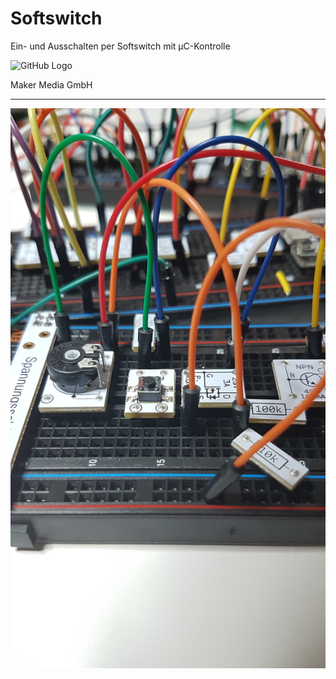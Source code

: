 # Softswitch
Ein- und Ausschalten per Softswitch mit µC-Kontrolle


![GitHub Logo](http://www.heise.de/make/icons/make_logo.png)

Maker Media GmbH

***

![Picture](https://github.com/MakeMagazinDE/Softswitch/blob/main/aufmacher.jpg)
